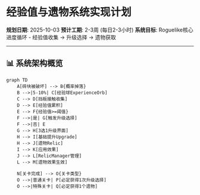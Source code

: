 # 经验值与遗物系统实现计划

**规划日期**: 2025-10-03
**预计工期**: 2-3周 (每日2-3小时)
**系统目标**: Roguelike核心进度循环 - 经验值收集 → 升级选择 → 遗物获取

---

## 📊 系统架构概览

```mermaid
graph TD
    A[砖块被破坏] --> B{概率掉落}
    B -->|5-10%| C[经验球ExperienceOrb]
    C --> D[挡板接触收集]
    D --> E[经验值累积]
    E --> F{经验值>=阈值}
    F -->|是| G[触发升级选择]
    F -->|否| E
    G --> H[3选1升级界面]
    H --> I[基础提升Upgrade]
    H --> J[遗物Relic]
    I --> K[应用效果]
    J --> L[RelicManager管理]
    L --> M[遗物效果生效]

    N[关卡完成] --> O{关卡类型}
    O -->|普通关卡| P[必定获得1次升级选择]
    O -->|特殊关卡| Q[必定获得1个遗物]
